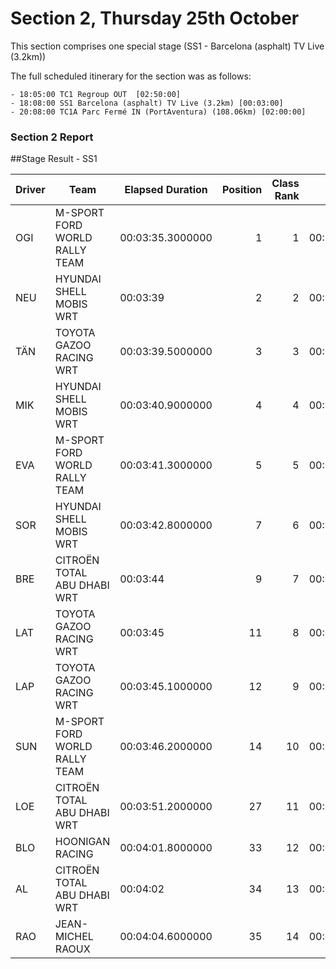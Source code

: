# Section 2, Thursday 25th October

This section comprises one special stage (SS1 - Barcelona (asphalt) TV Live (3.2km))

The full scheduled itinerary for the section was as follows:

	- 18:05:00 TC1 Regroup OUT  [02:50:00]
	- 18:08:00 SS1 Barcelona (asphalt) TV Live (3.2km) [00:03:00]
	- 20:08:00 TC1A Parc Fermé IN (PortAventura) (108.06km) [02:00:00]

### Section 2 Report


##Stage Result - SS1



|Driver|            Team             |Elapsed Duration|Position|Class Rank|   diffFirst    |    diffPrev    |
|------|-----------------------------|----------------|-------:|---------:|----------------|----------------|
|OGI   |M-SPORT FORD WORLD RALLY TEAM|00:03:35.3000000|       1|         1|00:00:00        |00:00:00        |
|NEU   |HYUNDAI SHELL MOBIS WRT      |00:03:39        |       2|         2|00:00:03.7000000|00:00:03.7000000|
|TÄN   |TOYOTA GAZOO RACING WRT      |00:03:39.5000000|       3|         3|00:00:04.2000000|00:00:00.5000000|
|MIK   |HYUNDAI SHELL MOBIS WRT      |00:03:40.9000000|       4|         4|00:00:05.6000000|00:00:01.4000000|
|EVA   |M-SPORT FORD WORLD RALLY TEAM|00:03:41.3000000|       5|         5|00:00:06        |00:00:00.4000000|
|SOR   |HYUNDAI SHELL MOBIS WRT      |00:03:42.8000000|       7|         6|00:00:07.5000000|00:00:00.1000000|
|BRE   |CITROËN TOTAL ABU DHABI  WRT |00:03:44        |       9|         7|00:00:08.7000000|00:00:00.1000000|
|LAT   |TOYOTA GAZOO RACING WRT      |00:03:45        |      11|         8|00:00:09.7000000|00:00:00.7000000|
|LAP   |TOYOTA GAZOO RACING WRT      |00:03:45.1000000|      12|         9|00:00:09.8000000|00:00:00.1000000|
|SUN   |M-SPORT FORD WORLD RALLY TEAM|00:03:46.2000000|      14|        10|00:00:10.9000000|00:00:00.8000000|
|LOE   |CITROËN  TOTAL ABU DHABI WRT |00:03:51.2000000|      27|        11|00:00:15.9000000|00:00:00.1000000|
|BLO   |HOONIGAN RACING              |00:04:01.8000000|      33|        12|00:00:26.5000000|00:00:02.6000000|
|AL    |CITROËN TOTAL ABU DHABI  WRT |00:04:02        |      34|        13|00:00:26.7000000|00:00:00.2000000|
|RAO   |JEAN-MICHEL RAOUX            |00:04:04.6000000|      35|        14|00:00:29.3000000|00:00:02.6000000|



